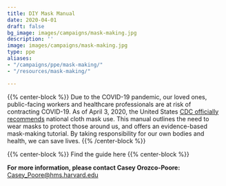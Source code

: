 ```yaml
---
title: DIY Mask Manual
date: 2020-04-01
draft: false
bg_image: images/campaigns/mask-making.jpg
description: ''
image: images/campaigns/mask-making.jpg
type: ppe
aliases:
- "/campaigns/ppe/mask-making/"
- "/resources/mask-making/"

---
```

{{% center-block %}}
Due to the COVID-19 pandemic, our loved ones, public-facing workers and healthcare professionals are at risk of
contracting COVID-19. As of April 3, 2020, the United States [CDC officially recommends](https://www.cdc.gov/coronavirus/2019-ncov/prevent-getting-sick/cloth-face-cover.html)
national cloth mask use. This manual outlines the need to wear masks to protect those around us, and offers an
evidence-based mask-making tutorial. By taking responsibility for our own bodies and health, we can save lives.
{{% /center-block %}}

{{% center-block %}}
<a href="/files/mask-making/mask-making-guide.pdf" class="btn btn-primary btn-sm" style="text-decoration:none;" target="_blank">Find the guide here</a>
{{% center-block %}}

**For more information, please contact Casey Orozco-Poore:** Casey_Poore@hms.harvard.edu